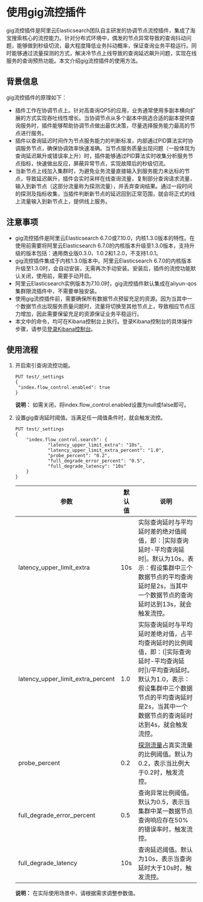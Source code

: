 # 使用gig流控插件

gig流控插件是阿里云Elasticsearch团队自主研发的协调节点流控插件，集成了淘宝搜索核心的流控能力。针对分布式环境中，偶发的节点异常导致的查询抖动问题，能够做到秒级切流，最大程度降低业务抖动概率，保证查询业务平稳运行。同时能够通过流量探测的方式，解决冷节点上线导致的查询延迟飙升问题，实现在线服务的查询预热功能。本文介绍gig流控插件的使用方法。

## 背景信息

gig流控插件的原理如下：

-   插件工作在协调节点上。针对高查询QPS的应用，业务通常使用多副本横向扩展的方式实现吞吐线性增长。当协调节点从多个副本中挑选合适的副本提供查询服务时，插件能够帮助协调节点做出最优决策，尽量选择服务能力最高的节点进行服务。
-   插件以查询延迟时间作为节点服务能力的判断标准，内部通过PID算法实时协调服务节点，确保协调效率快速准确。当节点服务质量出现问题（一般体现为查询延迟飙升或错误率上升）时，插件能够通过PID算法实时收集分析服务节点指标，快速做出反应，屏蔽异常节点，实现故障后的秒级切流。
-   当新节点上线加入集群时，为避免业务流量直接输入到服务能力未达标的节点，导致延迟飙升，插件会实时采样在线查询流量，复制部分查询请求流量，输入到新节点（这部分流量称为探测流量），并丢弃查询结果。通过一段时间的探测及指标收集，当插件判断新节点的延迟回到正常范围，就会将正式的线上流量输入到新节点上，提供线上服务。

## 注意事项

-   gig流控插件是阿里云Elasticsearch 6.7.0或7.10.0，内核1.3.0版本的特性。在使用前需要将阿里云Elasticsearch 6.7.0的内核版本升级至1.3.0版本，支持升级的版本包括：通用商业版0.3.0、1.0.2和1.2.0，不支持1.0.1。
-   gig流控插件集成于内核1.3.0版本中。阿里云Elasticsearch 6.7.0的内核版本升级至1.3.0时，会自动安装，无需再次手动安装。安装后，插件的流控功能默认关闭，使用前，需要手动开启。
-   阿里云Elasticsearch实例版本为7.10.0时，gig流控插件默认集成在aliyun-qos集群限流插件中，不需要单独安装。
-   使用gig流控插件前，需要确保所有数据节点预留充足的资源。因为当其中一个数据节点出现服务质量问题时，流量将切换至其他节点上，导致相应节点压力增加，因此需要保留充足的资源保证业务平稳运行。
-   本文中的命令，均可在Kibana控制台上执行。登录Kibana控制台的具体操作步骤，请参见[登录Kibana控制台](/cn.zh-CN/Elasticsearch/可视化控制/Kibana/登录Kibana控制台.md)。

## 使用流程

1.  开启索引查询流控功能。

    ```
    PUT test/_settings
    {
     "index.flow_control.enabled": true
    }
    ```

    **说明：** 如需关闭，将index.flow\_control.enabled设置为null或false即可。

2.  设置gig查询延时阈值。当满足任一阈值条件时，就会触发流控。

    ```
    PUT test/_settings
    {
        "index.flow_control.search": {
                "latency_upper_limit_extra": "10s", 
                "latency_upper_limit_extra_percent": "1.0", 
                "probe_percent": "0.2",
                "full_degrade_error_percent": "0.5", 
                "full_degrade_latency": "10s" 
        }
    }
    ```

    |参数|默认值|说明|
    |--|---|--|
    |latency\_upper\_limit\_extra|10s|实际查询延时与平均延时差的绝对值阈值，即：\|实际查询延时-平均查询延时\|。默认为10s，表示：假设集群中三个数据节点的平均查询延时是2s，当其中一个数据节点的查询延时达到13s，就会触发流控。|
    |latency\_upper\_limit\_extra\_percent|1.0|实际查询延时与平均延时差绝对值，占平均查询延时的比例阈值，即：\(\|实际查询延时-平均查询延时\|\)/平均查询延时。默认为1.0，表示：假设集群中三个数据节点的平均查询延时是2s，当其中一个数据节点的查询延时达到4s，就会触发流控。|
    |probe\_percent|0.2|[探测流量](#section_ad3_tgr_pk8)占真实流量的比例阈值。默认为0.2，表示当比例大于0.2时，触发流控。|
    |full\_degrade\_error\_percent|0.5|查询异常比例阈值。默认为0.5，表示当集群中某一数据节点查询响应存在50%的错误率时，触发流控。|
    |full\_degrade\_latency|10s|查询延迟阈值。默认为10s，表示当查询延时大于10s时，触发流控。|

    **说明：** 在实际使用场景中，请根据需求调整参数值。


